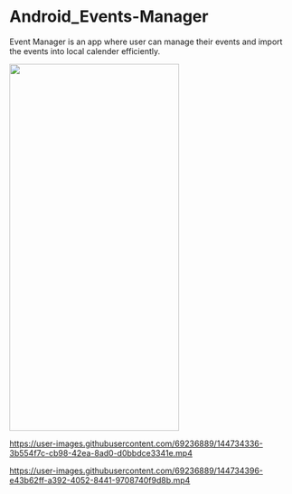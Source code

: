 # Android_Events-Manager

Event Manager is an app where user can manage their events and import the events into local calender efficiently.

<img src="https://user-images.githubusercontent.com/69236889/144734180-763439e3-208e-44a1-b367-f4cf3dfeb74a.jpg" width="300" height="650">

https://user-images.githubusercontent.com/69236889/144734336-3b554f7c-cb98-42ea-8ad0-d0bbdce3341e.mp4

https://user-images.githubusercontent.com/69236889/144734396-e43b62ff-a392-4052-8441-9708740f9d8b.mp4
